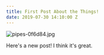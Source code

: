 ```yaml
---
title: First Post About the Things!
date: 2019-07-30 14:10:00 Z
---
```


![pipes-0f6d84.jpg](/uploads/pipes-0f6d84.jpg)

Here's a new post!  I think it's great.